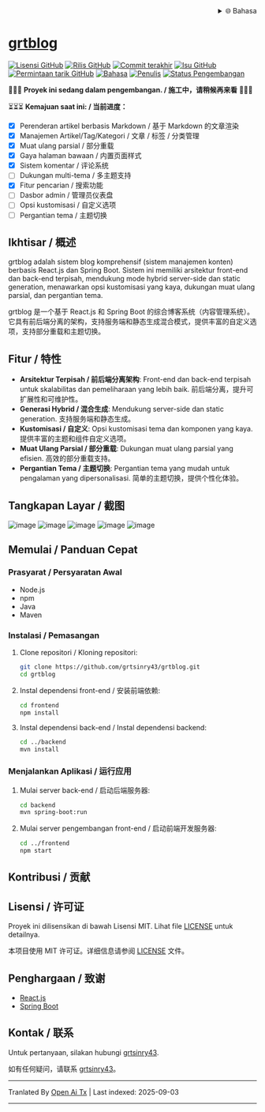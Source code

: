 
<div align="right">
  <details>
    <summary >🌐 Bahasa</summary>
    <div>
      <div align="center">
        <a href="https://openaitx.github.io/view.html?user=grtsinry43&project=grtblog&lang=en">English</a>
        | <a href="https://openaitx.github.io/view.html?user=grtsinry43&project=grtblog&lang=zh-CN">简体中文</a>
        | <a href="https://openaitx.github.io/view.html?user=grtsinry43&project=grtblog&lang=zh-TW">繁體中文</a>
        | <a href="https://openaitx.github.io/view.html?user=grtsinry43&project=grtblog&lang=ja">日本語</a>
        | <a href="https://openaitx.github.io/view.html?user=grtsinry43&project=grtblog&lang=ko">한국어</a>
        | <a href="https://openaitx.github.io/view.html?user=grtsinry43&project=grtblog&lang=hi">हिन्दी</a>
        | <a href="https://openaitx.github.io/view.html?user=grtsinry43&project=grtblog&lang=th">ไทย</a>
        | <a href="https://openaitx.github.io/view.html?user=grtsinry43&project=grtblog&lang=fr">Français</a>
        | <a href="https://openaitx.github.io/view.html?user=grtsinry43&project=grtblog&lang=de">Deutsch</a>
        | <a href="https://openaitx.github.io/view.html?user=grtsinry43&project=grtblog&lang=es">Español</a>
        | <a href="https://openaitx.github.io/view.html?user=grtsinry43&project=grtblog&lang=it">Italiano</a>
        | <a href="https://openaitx.github.io/view.html?user=grtsinry43&project=grtblog&lang=ru">Русский</a>
        | <a href="https://openaitx.github.io/view.html?user=grtsinry43&project=grtblog&lang=pt">Português</a>
        | <a href="https://openaitx.github.io/view.html?user=grtsinry43&project=grtblog&lang=nl">Nederlands</a>
        | <a href="https://openaitx.github.io/view.html?user=grtsinry43&project=grtblog&lang=pl">Polski</a>
        | <a href="https://openaitx.github.io/view.html?user=grtsinry43&project=grtblog&lang=ar">العربية</a>
        | <a href="https://openaitx.github.io/view.html?user=grtsinry43&project=grtblog&lang=fa">فارسی</a>
        | <a href="https://openaitx.github.io/view.html?user=grtsinry43&project=grtblog&lang=tr">Türkçe</a>
        | <a href="https://openaitx.github.io/view.html?user=grtsinry43&project=grtblog&lang=vi">Tiếng Việt</a>
        | <a href="https://openaitx.github.io/view.html?user=grtsinry43&project=grtblog&lang=id">Bahasa Indonesia</a>
        | <a href="https://openaitx.github.io/view.html?user=grtsinry43&project=grtblog&lang=as">অসমীয়া</
      </div>
    </div>
  </details>
</div>

# grtblog

[![Lisensi GitHub](https://img.shields.io/github/license/grtsinry43/grtblog)](http://www.apache.org/licenses/LICENSE-2.0.html)
[![Rilis GitHub](https://img.shields.io/github/v/release/grtsinry43/grtblog)](https://github.com/grtsinry43/grtblog/releases)
[![Commit terakhir](https://img.shields.io/github/last-commit/grtsinry43/grtblog)](https://github.com/grtsinry43/grtblog/commits/main)
[![Isu GitHub](https://img.shields.io/github/issues/grtsinry43/grtblog)](https://github.com/grtsinry43/grtblog/issues)
[![Permintaan tarik GitHub](https://img.shields.io/github/issues-pr/grtsinry43/grtblog)](https://github.com/grtsinry43/grtblog/pulls)
[![Bahasa](https://img.shields.io/github/languages/top/grtsinry43/grtblog)](https://github.com/grtsinry43/grtblog)
[![Penulis](https://img.shields.io/badge/author-grtsinry43-blue)](https://github.com/grtsinry43)
[![Status Pengembangan](https://img.shields.io/badge/status-in%20development-yellow)](https://github.com/grtsinry43/grtblog)

🚧🚧🚧 **Proyek ini sedang dalam pengembangan. / 施工中，请稍候再来看** 🚧🚧🚧

⏳⏳⏳ **Kemajuan saat ini: / 当前进度：**

- [x] Perenderan artikel berbasis Markdown / 基于 Markdown 的文章渲染
- [x] Manajemen Artikel/Tag/Kategori / 文章 / 标签 / 分类管理
- [x] Muat ulang parsial / 部分重载
- [x] Gaya halaman bawaan / 内置页面样式
- [x] Sistem komentar / 评论系统
- [ ] Dukungan multi-tema / 多主题支持
- [x] Fitur pencarian / 搜索功能
- [ ] Dasbor admin / 管理员仪表盘
- [ ] Opsi kustomisasi / 自定义选项
- [ ] Pergantian tema / 主题切换

## Ikhtisar / 概述

grtblog adalah sistem blog komprehensif (sistem manajemen konten) berbasis React.js dan Spring Boot. Sistem ini memiliki
arsitektur front-end dan back-end terpisah, mendukung mode hybrid server-side dan static generation, menawarkan opsi kustomisasi
yang kaya, dukungan muat ulang parsial, dan pergantian tema.

grtblog 是一个基于 React.js 和 Spring Boot 的综合博客系统（内容管理系统）。它具有前后端分离的架构，支持服务端和静态生成混合模式，提供丰富的自定义选项，支持部分重载和主题切换。

## Fitur / 特性

- **Arsitektur Terpisah / 前后端分离架构**: Front-end dan back-end terpisah untuk skalabilitas dan
  pemeliharaan yang lebih baik. 前后端分离，提升可扩展性和可维护性。
- **Generasi Hybrid / 混合生成**: Mendukung server-side dan static generation. 支持服务端和静态生成。
- **Kustomisasi / 自定义**: Opsi kustomisasi tema dan komponen yang kaya. 提供丰富的主题和组件自定义选项。
- **Muat Ulang Parsial / 部分重载**: Dukungan muat ulang parsial yang efisien. 高效的部分重载支持。
- **Pergantian Tema / 主题切换**: Pergantian tema yang mudah untuk pengalaman yang dipersonalisasi. 简单的主题切换，提供个性化体验。

## Tangkapan Layar / 截图

![image](https://github.com/user-attachments/assets/40cac1c2-767a-4e0e-b72c-664384e93dfd)
![image](https://github.com/user-attachments/assets/0f8819c4-5be2-47bf-b526-2db097141bd9)
![image](https://github.com/user-attachments/assets/acbb9f7b-4ffc-45ff-835e-e09ee0a16979)
![image](https://github.com/user-attachments/assets/72116ff9-eb07-4e0c-921a-c3db32cbd59c)
![image](https://github.com/user-attachments/assets/6e790aab-94f4-4ada-8fc7-fc1bef0af5c8)


## Memulai / Panduan Cepat

### Prasyarat / Persyaratan Awal

- Node.js
- npm
- Java
- Maven

### Instalasi / Pemasangan

1. Clone repositori / Kloning repositori:
    ```bash
    git clone https://github.com/grtsinry43/grtblog.git
    cd grtblog
    ```

2. Instal dependensi front-end / 安装前端依赖:
    ```bash
    cd frontend
    npm install
    ```
3. Instal dependensi back-end / Instal dependensi backend:

    ```bash
    cd ../backend
    mvn install
    ```

### Menjalankan Aplikasi / 运行应用

1. Mulai server back-end / 启动后端服务器:
    ```bash
    cd backend
    mvn spring-boot:run
    ```

2. Mulai server pengembangan front-end / 启动前端开发服务器:
    ```bash
    cd ../frontend
    npm start
    ```
## Kontribusi / 贡献

[//]: # (Kontribusi sangat diterima! Silakan baca [panduan kontribusi]&#40;CONTRIBUTING.md&#41; untuk informasi lebih lanjut.)

[//]: # ()
[//]: # (欢迎贡献！请阅读 [贡献指南]&#40;CONTRIBUTING.md&#41; 了解更多信息。)

## Lisensi / 许可证

Proyek ini dilisensikan di bawah Lisensi MIT. Lihat file [LICENSE](LICENSE) untuk detailnya.

本项目使用 MIT 许可证。详细信息请参阅 [LICENSE](LICENSE) 文件。

## Penghargaan / 致谢

- [React.js](https://reactjs.org/)
- [Spring Boot](https://spring.io/projects/spring-boot)

## Kontak / 联系

Untuk pertanyaan, silakan hubungi [grtsinry43](https://github.com/grtsinry43).

如有任何疑问，请联系 [grtsinry43](https://github.com/grtsinry43)。



---

Tranlated By [Open Ai Tx](https://github.com/OpenAiTx/OpenAiTx) | Last indexed: 2025-09-03

---